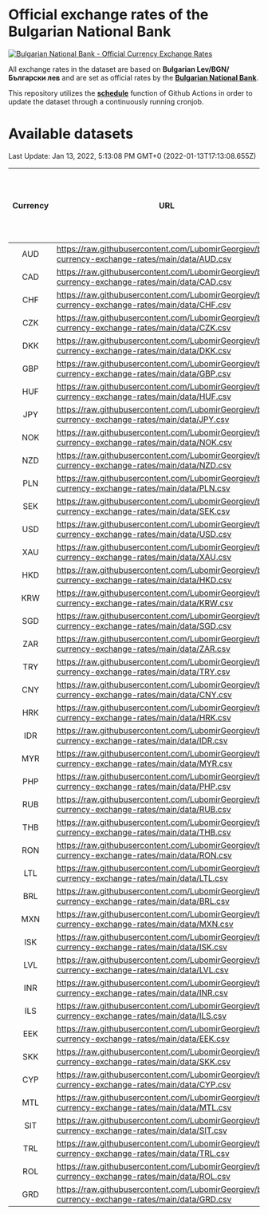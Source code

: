 # Official exchange rates of the Bulgarian National Bank

[![Bulgarian National Bank - Official Currency Exchange Rates](https://github.com/LubomirGeorgiev/bnb-currency-exchange-rates/actions/workflows/update-rates.yml/badge.svg?branch=main)](https://github.com/LubomirGeorgiev/bnb-currency-exchange-rates/actions/workflows/update-rates.yml)

All exchange rates in the dataset are based on **Bulgarian Lev/BGN/Български лев** and are set as official rates by the [**Bulgarian National Bank**](https://www.bnb.bg/Statistics/StExternalSector/StExchangeRates/StERForeignCurrencies/index.htm?toLang=_EN).

This repository utilizes the [**schedule**](https://docs.github.com/en/actions/reference/events-that-trigger-workflows) function of Github Actions in order to update the dataset through a continuously running cronjob.

# Available datasets

<!-- START LINKS (DO NOT EVER FU*ING DELETE THIS COMMENT FOR THE LOVE OF YOUR LIFE!!! IF YOU ARE CURIOS HOW IT WORKS, YOU CAN HAVE A LOOK AT ./src/updateReadme.ts) -->

Last Update: Jan 13, 2022, 5:13:08 PM GMT+0 (2022-01-13T17:13:08.655Z)

| Currency | URL                                                                                             | Number of records | Number of missing days that were filled in |
| :------: | ----------------------------------------------------------------------------------------------- | :---------------: | :----------------------------------------: |
|   AUD    | https://raw.githubusercontent.com/LubomirGeorgiev/bnb-currency-exchange-rates/main/data/AUD.csv |       8013        |                    2474                    |
|   CAD    | https://raw.githubusercontent.com/LubomirGeorgiev/bnb-currency-exchange-rates/main/data/CAD.csv |       8013        |                    2474                    |
|   CHF    | https://raw.githubusercontent.com/LubomirGeorgiev/bnb-currency-exchange-rates/main/data/CHF.csv |       8013        |                    2474                    |
|   CZK    | https://raw.githubusercontent.com/LubomirGeorgiev/bnb-currency-exchange-rates/main/data/CZK.csv |       8013        |                    2474                    |
|   DKK    | https://raw.githubusercontent.com/LubomirGeorgiev/bnb-currency-exchange-rates/main/data/DKK.csv |       8013        |                    2474                    |
|   GBP    | https://raw.githubusercontent.com/LubomirGeorgiev/bnb-currency-exchange-rates/main/data/GBP.csv |       8013        |                    2474                    |
|   HUF    | https://raw.githubusercontent.com/LubomirGeorgiev/bnb-currency-exchange-rates/main/data/HUF.csv |       8013        |                    2474                    |
|   JPY    | https://raw.githubusercontent.com/LubomirGeorgiev/bnb-currency-exchange-rates/main/data/JPY.csv |       8013        |                    2474                    |
|   NOK    | https://raw.githubusercontent.com/LubomirGeorgiev/bnb-currency-exchange-rates/main/data/NOK.csv |       8013        |                    2474                    |
|   NZD    | https://raw.githubusercontent.com/LubomirGeorgiev/bnb-currency-exchange-rates/main/data/NZD.csv |       8013        |                    2474                    |
|   PLN    | https://raw.githubusercontent.com/LubomirGeorgiev/bnb-currency-exchange-rates/main/data/PLN.csv |       8013        |                    2474                    |
|   SEK    | https://raw.githubusercontent.com/LubomirGeorgiev/bnb-currency-exchange-rates/main/data/SEK.csv |       8013        |                    2474                    |
|   USD    | https://raw.githubusercontent.com/LubomirGeorgiev/bnb-currency-exchange-rates/main/data/USD.csv |       8013        |                    2474                    |
|   XAU    | https://raw.githubusercontent.com/LubomirGeorgiev/bnb-currency-exchange-rates/main/data/XAU.csv |       8013        |                    2476                    |
|   HKD    | https://raw.githubusercontent.com/LubomirGeorgiev/bnb-currency-exchange-rates/main/data/HKD.csv |       7713        |                    2385                    |
|   KRW    | https://raw.githubusercontent.com/LubomirGeorgiev/bnb-currency-exchange-rates/main/data/KRW.csv |       7713        |                    2385                    |
|   SGD    | https://raw.githubusercontent.com/LubomirGeorgiev/bnb-currency-exchange-rates/main/data/SGD.csv |       7713        |                    2385                    |
|   ZAR    | https://raw.githubusercontent.com/LubomirGeorgiev/bnb-currency-exchange-rates/main/data/ZAR.csv |       7713        |                    2385                    |
|   TRY    | https://raw.githubusercontent.com/LubomirGeorgiev/bnb-currency-exchange-rates/main/data/TRY.csv |       6200        |                    1920                    |
|   CNY    | https://raw.githubusercontent.com/LubomirGeorgiev/bnb-currency-exchange-rates/main/data/CNY.csv |       6080        |                    1884                    |
|   HRK    | https://raw.githubusercontent.com/LubomirGeorgiev/bnb-currency-exchange-rates/main/data/HRK.csv |       6080        |                    1884                    |
|   IDR    | https://raw.githubusercontent.com/LubomirGeorgiev/bnb-currency-exchange-rates/main/data/IDR.csv |       6080        |                    1884                    |
|   MYR    | https://raw.githubusercontent.com/LubomirGeorgiev/bnb-currency-exchange-rates/main/data/MYR.csv |       6080        |                    1884                    |
|   PHP    | https://raw.githubusercontent.com/LubomirGeorgiev/bnb-currency-exchange-rates/main/data/PHP.csv |       6080        |                    1884                    |
|   RUB    | https://raw.githubusercontent.com/LubomirGeorgiev/bnb-currency-exchange-rates/main/data/RUB.csv |       6080        |                    1884                    |
|   THB    | https://raw.githubusercontent.com/LubomirGeorgiev/bnb-currency-exchange-rates/main/data/THB.csv |       6080        |                    1884                    |
|   RON    | https://raw.githubusercontent.com/LubomirGeorgiev/bnb-currency-exchange-rates/main/data/RON.csv |       6021        |                    1866                    |
|   LTL    | https://raw.githubusercontent.com/LubomirGeorgiev/bnb-currency-exchange-rates/main/data/LTL.csv |       5150        |                    1579                    |
|   BRL    | https://raw.githubusercontent.com/LubomirGeorgiev/bnb-currency-exchange-rates/main/data/BRL.csv |       5108        |                    1585                    |
|   MXN    | https://raw.githubusercontent.com/LubomirGeorgiev/bnb-currency-exchange-rates/main/data/MXN.csv |       5108        |                    1585                    |
|   ISK    | https://raw.githubusercontent.com/LubomirGeorgiev/bnb-currency-exchange-rates/main/data/ISK.csv |       5011        |                    1550                    |
|   LVL    | https://raw.githubusercontent.com/LubomirGeorgiev/bnb-currency-exchange-rates/main/data/LVL.csv |       4787        |                    1467                    |
|   INR    | https://raw.githubusercontent.com/LubomirGeorgiev/bnb-currency-exchange-rates/main/data/INR.csv |       4741        |                    1471                    |
|   ILS    | https://raw.githubusercontent.com/LubomirGeorgiev/bnb-currency-exchange-rates/main/data/ILS.csv |       4015        |                    1250                    |
|   EEK    | https://raw.githubusercontent.com/LubomirGeorgiev/bnb-currency-exchange-rates/main/data/EEK.csv |       3995        |                    1221                    |
|   SKK    | https://raw.githubusercontent.com/LubomirGeorgiev/bnb-currency-exchange-rates/main/data/SKK.csv |       2967        |                    909                     |
|   CYP    | https://raw.githubusercontent.com/LubomirGeorgiev/bnb-currency-exchange-rates/main/data/CYP.csv |       2901        |                    885                     |
|   MTL    | https://raw.githubusercontent.com/LubomirGeorgiev/bnb-currency-exchange-rates/main/data/MTL.csv |       2601        |                    796                     |
|   SIT    | https://raw.githubusercontent.com/LubomirGeorgiev/bnb-currency-exchange-rates/main/data/SIT.csv |       2537        |                    773                     |
|   TRL    | https://raw.githubusercontent.com/LubomirGeorgiev/bnb-currency-exchange-rates/main/data/TRL.csv |       1811        |                    552                     |
|   ROL    | https://raw.githubusercontent.com/LubomirGeorgiev/bnb-currency-exchange-rates/main/data/ROL.csv |       1692        |                    519                     |
|   GRD    | https://raw.githubusercontent.com/LubomirGeorgiev/bnb-currency-exchange-rates/main/data/GRD.csv |        359        |                    107                     |

<!-- END LINKS (DO NOT EVER FU*ING DELETE THIS COMMENT FOR THE LOVE OF YOUR LIFE!!! IF YOU ARE CURIOS HOW IT WORKS, YOU CAN HAVE A LOOK AT ./src/updateReadme.ts) -->
